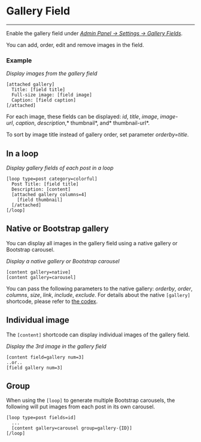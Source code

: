 
# Gallery Field

---


Enable the gallery field under [*Admin Panel -> Settings -&gt; Gallery Fields*](options-general.php?page=ccs_gallery_field_settings).

You can add, order, edit and remove images in the field.



### Example

*Display images from the gallery field*

~~~
[attached gallery]
  Title: [field title]
  Full-size image: [field image]
  Caption: [field caption]
[/attached]
~~~

For each image, these fields can be displayed: *id*, *title*, *image*, *image-url*, *caption*, *description*,* thumbnail*, and* thumbnail-url*.

To sort by image title instead of gallery order, set parameter *orderby=title*.

## In a loop


*Display gallery fields of each post in a loop*

~~~
[loop type=post category=colorful]
  Post Title: [field title]
  Description: [content]
  [attached gallery columns=4]
    [field thumbnail]
  [/attached]
[/loop]
~~~


## Native or Bootstrap gallery


You can display all images in the gallery field using a native gallery or Bootstrap carousel.

*Display a native gallery or Bootstrap carousel*

~~~
[content gallery=native]
[content gallery=carousel]
~~~


You can pass the following parameters to the native gallery: *orderby*, *order*, *columns*, *size*, *link*, *include*, *exclude*. For details about the native `[gallery]` shortcode, please refer to [the codex](http://codex.wordpress.org/Gallery_Shortcode).


## Individual image


The `[content]` shortcode can display individual images of the gallery field.

*Display the 3rd image in the gallery field*

~~~
[content field=gallery num=3]
..or..
[field gallery num=3]
~~~


## Group


When using the `[loop]` to generate multiple Bootstrap carousels, the following will put images from each post in its own carousel.

~~~
[loop type=post fields=id]
  ...
  [content gallery=carousel group=gallery-{ID}]
[/loop]
~~~
